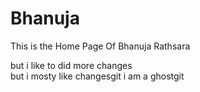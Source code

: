 # Bhanuja
This is the Home Page Of Bhanuja Rathsara

but i like to did more changes\
but i mosty like changesgit
i am a ghostgit